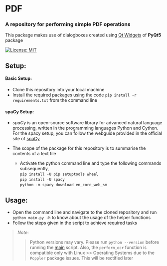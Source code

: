 # PDF
### __A repository for performing simple PDF operations__
This package makes use of dialogboxes created using 
[Qt Widgets](https://pythonspot.com/pyqt5-file-dialog/) of **PyQt5** package

[![License: MIT](https://img.shields.io/badge/License-MIT-blue.svg)](https://opensource.org/licenses/MIT)
## **Setup**:
#### **Basic Setup**:

  * Clone this repository into your local machine
  * Install the required packages using the code `pip install -r requirements.txt` from the command line
  
#### **spaCy Setup**:
* _spaCy_ is an open-source software library for advanced natural language processing, written in the programming languages Python and Cython.
  For the spacy setup, you can follow the webguide provided in the official site of [spaCy](https://spacy.io/usage)
* The scope of the package for this repository is to summarise the contents of a text file


  * Activate the python command line and type the following commands subsequently,\
    `pip install -U pip setuptools wheel`\
    `pip install -U spacy`\
    `python -m spacy download en_core_web_sm`


## **Usage**:
  * Open the command line and navigate to the cloned repository and run  `python main.py -h` to know about the usage of the helper functions 
  * Follow the steps given in the script to achieve required tasks

  
>*Note*:
>> Python versions may vary. Please run `python --version` before running the [main](./main.py) script. Also, the `perform_ocr` function is compatible only with Linux           >> Operating Systems due to the `Poppler` package issues. This will be rectified later 

  
